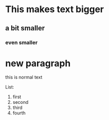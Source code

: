 # This makes text bigger
## a bit smaller
### even smaller

# new paragraph
this is normal text

List: 
1. first
2. second
3. third
4. fourth
